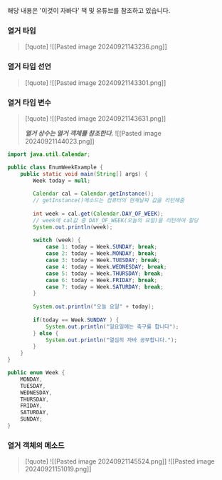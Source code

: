 
해당 내용은 '이것이 자바다' 책 및 유튜브를 참조하고 있습니다.

### 열거 타입
>[!quote]
>![[Pasted image 20240921143236.png]]


### 열거 타입 선언
>[!quote]
>![[Pasted image 20240921143301.png]]


### 열거 타입 변수
>[!quote]
>![[Pasted image 20240921143631.png]]
>
>***열거 상수는 열거 객체를 참조한다.***
>![[Pasted image 20240921144023.png]]


```java title=EnumWeekExample
import java.util.Calendar;

public class EnumWeekExample {
	public static void main(String[] args) {
		Week today = null;
		
		Calendar cal = Calendar.getInstance();
		// getInstance()메소드는 컴퓨터의 현재날짜 값을 리턴해줌
		
		int week = cal.get(Calendar.DAY_OF_WEEK);
		// week에 cal값 중 DAY_OF_WEEK(오늘의 요일)을 리턴하여 할당
		System.out.println(week);
		
		switch (week) {
			case 1: today = Week.SUNDAY; break;
			case 2: today = Week.MONDAY; break;
			case 3: today = Week.TUESDAY; break;
			case 4: today = Week.WEDNESDAY; break;
			case 5: today = Week.THURSDAY; break;
			case 6: today = Week.FRIDAY; break;
			case 7: today = Week.SATURDAY; break;
		}
		
		System.out.println("오늘 요일" + today);
		
		if(today == Week.SUNDAY ) {
			System.out.println("일요일에는 축구를 합니다");
		} else {
			System.out.println("열심히 자바 공부합니다.");
		}
	}
}
```


``` java title=Week_enum
public enum Week {
	MONDAY,
	TUESDAY,
	WEDNESDAY,
	THURSDAY,
	FRIDAY,
	SATURDAY,
	SUNDAY;
}
```


### 열거 객체의 메소드
>[!quote]
>![[Pasted image 20240921145524.png]]
>![[Pasted image 20240921151019.png]]




